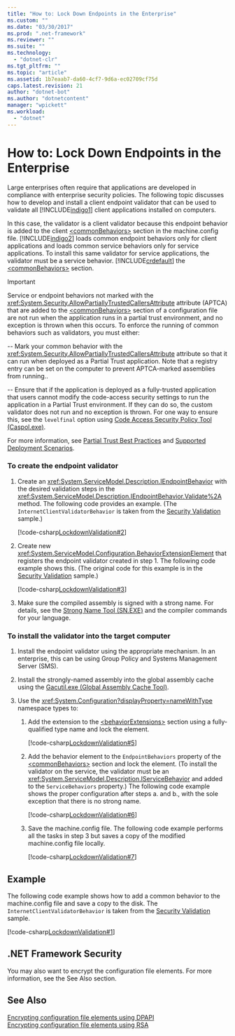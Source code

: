 ```yaml
---
title: "How to: Lock Down Endpoints in the Enterprise"
ms.custom: ""
ms.date: "03/30/2017"
ms.prod: ".net-framework"
ms.reviewer: ""
ms.suite: ""
ms.technology: 
  - "dotnet-clr"
ms.tgt_pltfrm: ""
ms.topic: "article"
ms.assetid: 1b7eaab7-da60-4cf7-9d6a-ec02709cf75d
caps.latest.revision: 21
author: "dotnet-bot"
ms.author: "dotnetcontent"
manager: "wpickett"
ms.workload: 
  - "dotnet"
---
```

# How to: Lock Down Endpoints in the Enterprise
Large enterprises often require that applications are developed in compliance with enterprise security policies. The following topic discusses how to develop and install a client endpoint validator that can be used to validate all [!INCLUDE[indigo1](../../../../includes/indigo1-md.md)] client applications installed on computers.  
  
 In this case, the validator is a client validator because this endpoint behavior is added to the client [\<commonBehaviors>](../../../../docs/framework/configure-apps/file-schema/wcf/commonbehaviors.md) section in the machine.config file. [!INCLUDE[indigo2](../../../../includes/indigo2-md.md)] loads common endpoint behaviors only for client applications and loads common service behaviors only for service applications. To install this same validator for service applications, the validator must be a service behavior. [!INCLUDE[crdefault](../../../../includes/crdefault-md.md)] the [\<commonBehaviors>](../../../../docs/framework/configure-apps/file-schema/wcf/commonbehaviors.md) section.  
  
> [!IMPORTANT]
>  Service or endpoint behaviors not marked with the <xref:System.Security.AllowPartiallyTrustedCallersAttribute> attribute (APTCA) that are added to the [\<commonBehaviors>](../../../../docs/framework/configure-apps/file-schema/wcf/commonbehaviors.md) section of a configuration file are not run when the application runs in a partial trust environment, and no exception is thrown when this occurs. To enforce the running of common behaviors such as validators, you must either:  
>   
>  -- Mark your common behavior with the <xref:System.Security.AllowPartiallyTrustedCallersAttribute> attribute so that it can run when deployed as a Partial Trust application. Note that a registry entry can be set on the computer to prevent APTCA-marked assemblies from running..  
>   
>  -- Ensure that if the application is deployed as a fully-trusted application that users cannot modify the code-access security settings to run the application in a Partial Trust environment. If they can do so, the custom validator does not run and no exception is thrown. For one way to ensure this, see the `levelfinal` option using [Code Access Security Policy Tool (Caspol.exe)](http://go.microsoft.com/fwlink/?LinkId=248222).  
>   
>  For more information, see [Partial Trust Best Practices](../../../../docs/framework/wcf/feature-details/partial-trust-best-practices.md) and [Supported Deployment Scenarios](../../../../docs/framework/wcf/feature-details/supported-deployment-scenarios.md).  
  
### To create the endpoint validator  
  
1.  Create an <xref:System.ServiceModel.Description.IEndpointBehavior> with the desired validation steps in the <xref:System.ServiceModel.Description.IEndpointBehavior.Validate%2A> method. The following code provides an example. (The `InternetClientValidatorBehavior` is taken from the [Security Validation](../../../../docs/framework/wcf/samples/security-validation.md) sample.)  
  
     [!code-csharp[LockdownValidation#2](../../../../samples/snippets/csharp/VS_Snippets_CFX/lockdownvalidation/cs/internetclientvalidatorbehavior.cs#2)]  
  
2.  Create new <xref:System.ServiceModel.Configuration.BehaviorExtensionElement> that registers the endpoint validator created in step 1. The following code example shows this. (The original code for this example is in the [Security Validation](../../../../docs/framework/wcf/samples/security-validation.md) sample.)  
  
     [!code-csharp[LockdownValidation#3](../../../../samples/snippets/csharp/VS_Snippets_CFX/lockdownvalidation/cs/internetclientvalidatorelement.cs#3)]  
  
3.  Make sure the compiled assembly is signed with a strong name. For details, see the [Strong Name Tool (SN.EXE)](http://go.microsoft.com/fwlink/?LinkId=248217) and the compiler commands for your language.  
  
### To install the validator into the target computer  
  
1.  Install the endpoint validator using the appropriate mechanism. In an enterprise, this can be using Group Policy and Systems Management Server (SMS).  
  
2.  Install the strongly-named assembly into the global assembly cache using the [Gacutil.exe (Global Assembly Cache Tool)](http://msdn.microsoft.com/library/ex0ss12c\(v=vs.110\).aspx).  
  
3.  Use the <xref:System.Configuration?displayProperty=nameWithType> namespace types to:  
  
    1.  Add the extension to the [\<behaviorExtensions>](../../../../docs/framework/configure-apps/file-schema/wcf/behaviorextensions.md) section using a fully-qualified type name and lock the element.  
  
         [!code-csharp[LockdownValidation#5](../../../../samples/snippets/csharp/VS_Snippets_CFX/lockdownvalidation/cs/hostapplication.cs#5)]  
  
    2.  Add the behavior element to the `EndpointBehaviors` property of the [\<commonBehaviors>](../../../../docs/framework/configure-apps/file-schema/wcf/commonbehaviors.md) section and lock the element. (To install the validator on the service, the validator must be an <xref:System.ServiceModel.Description.IServiceBehavior> and added to the `ServiceBehaviors` property.) The following code example shows the proper configuration after steps a. and b., with the sole exception that there is no strong name.  
  
         [!code-csharp[LockdownValidation#6](../../../../samples/snippets/csharp/VS_Snippets_CFX/lockdownvalidation/cs/hostapplication.cs#6)]  
  
    3.  Save the machine.config file. The following code example performs all the tasks in step 3 but saves a copy of the modified machine.config file locally.  
  
         [!code-csharp[LockdownValidation#7](../../../../samples/snippets/csharp/VS_Snippets_CFX/lockdownvalidation/cs/hostapplication.cs#7)]  
  
## Example  
 The following code example shows how to add a common behavior to the machine.config file and save a copy to the disk. The `InternetClientValidatorBehavior` is taken from the [Security Validation](../../../../docs/framework/wcf/samples/security-validation.md) sample.  
  
 [!code-csharp[LockdownValidation#1](../../../../samples/snippets/csharp/VS_Snippets_CFX/lockdownvalidation/cs/hostapplication.cs#1)]  
  
## .NET Framework Security  
 You may also want to encrypt the configuration file elements. For more information, see the See Also section.  
  
## See Also  
 [Encrypting configuration file elements using DPAPI](http://go.microsoft.com/fwlink/?LinkId=94954)  
 [Encrypting configuration file elements using RSA](http://go.microsoft.com/fwlink/?LinkId=94955)
